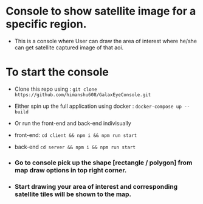 # Console to show satellite image for a specific region.
- This is a console where User can draw the area of interest where he/she can get satellite captured image of that aoi.

# To start the console
- Clone this repo using : 
`git clone https://github.com/himanshu608/GalaxEyeConsole.git`
- Either spin up the full application using docker :
`docker-compose up --build`
- Or run the front-end and back-end indivisually
- front-end: 
  `cd client && npm i && npm run start`
- back-end
  `cd server && npm i && npm run start`

- ### Go to console pick up the shape [rectangle / polygon] from map draw options in top right corner. 
- ### Start drawing your area of interest and corresponding satellite tiles will be shown to the map.


